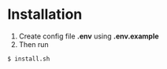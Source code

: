 # Installation

1. Create config file **.env** using **.env.example**
2. Then run
```
$ install.sh
```